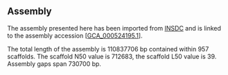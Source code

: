 **Assembly**
--------

The assembly presented here has been imported from [INSDC](http://www.insdc.org) and is linked to the assembly accession [[GCA\_000524195.1](http://www.ebi.ac.uk/ena/data/view/GCA_000524195.1)].

The total length of the assembly is 110837706 bp contained within 957 scaffolds.
The scaffold N50 value is 712683, the scaffold L50 value is 39.
Assembly gaps span 730700 bp.
